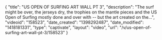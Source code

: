 {
    "title": "US OPEN OF SURFING ART WALL PT 3",
    "description": "The surf might be over, the jerseys dry, the trophies on the mantle pieces and the US Open of Surfing mostly done and over with -- but the art created on the...",
    "videoid": "158523",
    "date_created": "1398292487",
    "date_modified": "1418181331",
    "type": "captivate",
    "layout": "video",
    "url": "\/v\/us-open-of-surfing-art-wall-pt-3\/158523"
}